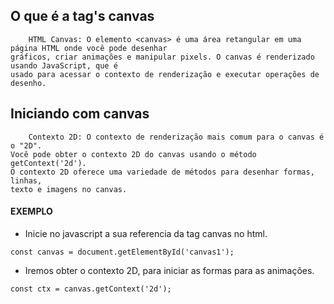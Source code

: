 

## O que é a tag's canvas
````
    HTML Canvas: O elemento <canvas> é uma área retangular em uma página HTML onde você pode desenhar 
gráficos, criar animações e manipular pixels. O canvas é renderizado usando JavaScript, que é
usado para acessar o contexto de renderização e executar operações de desenho.
````

## Iniciando com canvas
````
    Contexto 2D: O contexto de renderização mais comum para o canvas é o "2D".
Você pode obter o contexto 2D do canvas usando o método getContext('2d').
O contexto 2D oferece uma variedade de métodos para desenhar formas, linhas,
texto e imagens no canvas.
````
#### EXEMPLO
- Inicie no javascript a sua referencia da tag canvas no html.
````
const canvas = document.getElementById('canvas1');
````
- Iremos obter o contexto 2D, para iniciar as formas para as animações.
````
const ctx = canvas.getContext('2d');
````